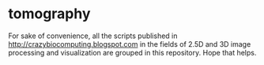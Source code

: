 tomography
==========

For sake of convenience, all the scripts published in http://crazybiocomputing.blogspot.com in the fields of 2.5D and 3D image processing and visualization are grouped in this repository.
Hope that helps.
